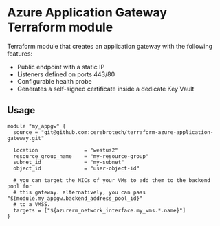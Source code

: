 # Azure Application Gateway Terraform module

Terraform module that creates an application gateway with the following features:
- Public endpoint with a static IP
- Listeners defined on ports 443/80
- Configurable health probe
- Generates a self-signed certificate inside a dedicate Key Vault

## Usage

```hcl
module "my_appgw" {
  source = "git@github.com:cerebrotech/terraform-azure-application-gateway.git"

  location               = "westus2"
  resource_group_name    = "my-resource-group"
  subnet_id              = "my-subnet"
  object_id              = "user-object-id"

  # you can target the NICs of your VMs to add them to the backend pool for
  # this gateway. alternatively, you can pass "${module.my_appgw.backend_address_pool_id}"
  # to a VMSS.
  targets = ["${azurerm_network_interface.my_vms.*.name}"]
}
```
